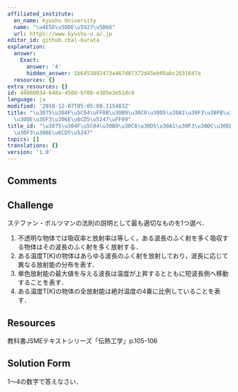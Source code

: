 ```yaml
---
affiliated_institute:
  en_name: Kyushu University
  name: "\u4E5D\u5DDE\u5927\u5B66"
  url: https://www.kyushu-u.ac.jp
editor_id: github.cbal-kurata
explanation:
  answer:
    Exact:
      answer: '4'
      hidden_answer: 1b6453892473a467d07372d45eb05abc2031647a
  resources: {}
extra_resources: {}
id: 44080034-648a-450d-b708-e385e3e51dc8
language: ja
modified: '2018-12-07T05:05:00.115483Z'
title: "\u3075\u304F\u5C04\uFF08\u30B9\u30C6\u30D5\u30A1\u30F3\u30FB\u30DC\u30EB\u30C4\
  \u30DE\u30F3\u306E\u6CD5\u5247\uFF09"
title_id: "\u3075\u304F\u5C04\u30B9\u30C6\u30D5\u30A1\u30F3\u30DC\u30EB\u30C4\u30DE\
  \u30F3\u306E\u6CD5\u5247"
topics: []
translations: {}
version: '1.0'
---
```


## Comments



## Challenge
ステファン・ボルツマンの法則の説明として最も適切なものを1つ選べ．
1. 不透明な物体では吸収率と放射率は等しく，ある波長のふく射を多く吸収する物体はその波長のふく射を多く放射する．
2. ある温度T[K]の物体はあらゆる波長のふく射を放射しており，波長に応じて異なる放射能の分布を表す．
3. 単色放射能の最大値を与える波長は温度が上昇するとともに短波長側へ移動することを表す．
4. ある温度T[K]の物体の全放射能は絶対温度の4乗に比例していることを表す．



## Resources
教科書JSMEテキストシリーズ「伝熱工学」p.105-106


## Solution Form
1〜4の数字で答えなさい．



